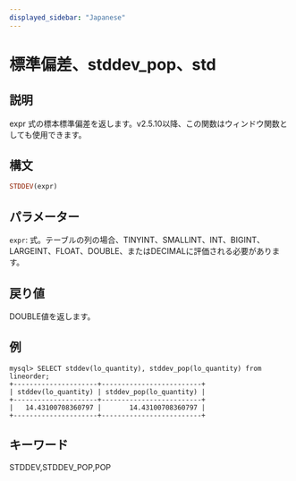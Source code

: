 ```yaml
---
displayed_sidebar: "Japanese"
---
```


# 標準偏差、stddev_pop、std

## 説明

expr 式の標本標準偏差を返します。v2.5.10以降、この関数はウィンドウ関数としても使用できます。

## 構文

```Haskell
STDDEV(expr)
```

## パラメーター

`expr`: 式。テーブルの列の場合、TINYINT、SMALLINT、INT、BIGINT、LARGEINT、FLOAT、DOUBLE、またはDECIMALに評価される必要があります。

## 戻り値

DOUBLE値を返します。

## 例

```plaintext
mysql> SELECT stddev(lo_quantity), stddev_pop(lo_quantity) from lineorder;
+---------------------+-------------------------+
| stddev(lo_quantity) | stddev_pop(lo_quantity) |
+---------------------+-------------------------+
|   14.43100708360797 |       14.43100708360797 |
+---------------------+-------------------------+
```

## キーワード

STDDEV,STDDEV_POP,POP
